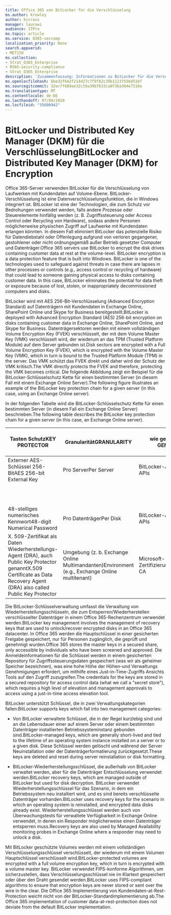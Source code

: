 ```yaml
---
title: Office 365 von BitLocker für die Verschlüsselung
ms.author: krowley
author: kccross
manager: laurawi
audience: ITPro
ms.topic: article
ms.service: O365-seccomp
localization_priority: None
search.appverid:
- MET150
ms.collection:
- Strat_O365_Enterprise
- M365-security-compliance
- Strat_O365_Enterprise
description: 'Zusammenfassung: Informationen zu BitLocker für die Verschlüsselung in der Cloud.'
ms.openlocfilehash: bbe32f642f214d27c7f9f82c39b11237556d51bf
ms.sourcegitcommit: 32ecff689ae32c59a39b7633ca0f36a304e7516e
ms.translationtype: MT
ms.contentlocale: de-DE
ms.lasthandoff: 07/09/2019
ms.locfileid: "35600942"
---
```

# <a name="bitlocker-and-distributed-key-manager-dkm-for-encryption"></a><span data-ttu-id="bee14-103">BitLocker und Distributed Key Manager (DKM) für die Verschlüsselung</span><span class="sxs-lookup"><span data-stu-id="bee14-103">BitLocker and Distributed Key Manager (DKM) for Encryption</span></span>

<span data-ttu-id="bee14-p101">Office 365-Server verwenden BitLocker für die Verschlüsselung von Laufwerken mit Kundendaten auf Volume-Ebene. BitLocker-Verschlüsselung ist eine Datenverschlüsselungsfunktion, die in Windows integriert ist. BitLocker ist eine der Technologien, die zum Schutz vor Bedrohungen verwendet werden, falls andere Prozesse oder Steuerelemente hinfällig werden (z. B. Zugriffssteuerung oder Access Control oder Recycling von Hardware), sodass andere Personen möglicherweise physischen Zugriff auf Laufwerke mit Kundendaten erlangen könnten. In diesem Fall eliminiert BitLocker das potenzielle Risiko für Datendiebstahl oder Offenlegung aufgrund von verloren gegangener, gestohlener oder nicht ordnungsgemäß außer Betrieb gesetzter Computer und Datenträger.</span><span class="sxs-lookup"><span data-stu-id="bee14-p101">Office 365 servers use BitLocker to encrypt the disk drives containing customer data at rest at the volume-level. BitLocker encryption is a data protection feature that is built into Windows. BitLocker is one of the technologies used to safeguard against threats in case there are lapses in other processes or controls (e.g., access control or recycling of hardware) that could lead to someone gaining physical access to disks containing customer data. In this case, BitLocker eliminates the potential for data theft or exposure because of lost, stolen, or inappropriately decommissioned computers and disks.</span></span>

<span data-ttu-id="bee14-108">BitLocker wird mit AES 256-Bit-Verschlüsselung (Advanced Encryption Standard) auf Datenträgern mit Kundendaten in Exchange Online, SharePoint Online und Skype for Business bereitgestellt.</span><span class="sxs-lookup"><span data-stu-id="bee14-108">BitLocker is deployed with Advanced Encryption Standard (AES) 256-bit encryption on disks containing customer data in Exchange Online, SharePoint Online, and Skype for Business.</span></span> <span data-ttu-id="bee14-109">Datenträgersektoren werden mit einem vollständigen Volume Encryption Key (FVEK) verschlüsselt, der mit dem Volume Master Key (VMK) verschlüsselt wird, der wiederum an das TPM (Trusted Platform Module) auf dem Server gebunden ist.</span><span class="sxs-lookup"><span data-stu-id="bee14-109">Disk sectors are encrypted with a Full Volume Encryption Key (FVEK), which is encrypted with the Volume Master Key (VMK), which in turn is bound to the Trusted Platform Module (TPM) in the server.</span></span> <span data-ttu-id="bee14-110">Das VMK schützt das FVEK direkt und daher wird der Schutz der VMK kritisch.</span><span class="sxs-lookup"><span data-stu-id="bee14-110">The VMK directly protects the FVEK and therefore, protecting the VMK becomes critical.</span></span> <span data-ttu-id="bee14-111">Die folgende Abbildung zeigt ein Beispiel für die BitLocker-Schlüsselschutz Kette für einen bestimmten Server (in diesem Fall mit einem Exchange Online Server).</span><span class="sxs-lookup"><span data-stu-id="bee14-111">The following figure illustrates an example of the BitLocker key protection chain for a given server (in this case, using an Exchange Online server).</span></span>

<span data-ttu-id="bee14-112">In der folgenden Tabelle wird die BitLocker-Schlüsselschutz Kette für einen bestimmten Server (in diesem Fall ein Exchange Online Server) beschrieben.</span><span class="sxs-lookup"><span data-stu-id="bee14-112">The following table describes the BitLocker key protection chain for a given server (in this case, an Exchange Online server).</span></span>

| <span data-ttu-id="bee14-113">Tasten Schutz</span><span class="sxs-lookup"><span data-stu-id="bee14-113">KEY PROTECTOR</span></span> | <span data-ttu-id="bee14-114">Granularität</span><span class="sxs-lookup"><span data-stu-id="bee14-114">GRANULARITY</span></span> | <span data-ttu-id="bee14-115">wie generiert?</span><span class="sxs-lookup"><span data-stu-id="bee14-115">HOW GENERATED?</span></span> | <span data-ttu-id="bee14-116">wo wird es gespeichert?</span><span class="sxs-lookup"><span data-stu-id="bee14-116">WHERE IS IT STORED?</span></span> | <span data-ttu-id="bee14-117">Schutz</span><span class="sxs-lookup"><span data-stu-id="bee14-117">PROTECTION</span></span> |
|--------------------------------------------------------------------------------|-------------------------------------------------|----------------|-------------------------|--------------------------------------------------------------------------------------------------|
| <span data-ttu-id="bee14-118">Externer AES-Schlüssel 256-Bit</span><span class="sxs-lookup"><span data-stu-id="bee14-118">AES 256-bit External Key</span></span> | <span data-ttu-id="bee14-119">Pro Server</span><span class="sxs-lookup"><span data-stu-id="bee14-119">Per Server</span></span> | <span data-ttu-id="bee14-120">BitLocker-APIs</span><span class="sxs-lookup"><span data-stu-id="bee14-120">BitLocker APIs</span></span> | <span data-ttu-id="bee14-121">TPM oder geheimer Tresor</span><span class="sxs-lookup"><span data-stu-id="bee14-121">TPM or Secret Safe</span></span> | <span data-ttu-id="bee14-122">Lockbox/Zugriffssteuerung</span><span class="sxs-lookup"><span data-stu-id="bee14-122">Lockbox / Access Control</span></span> |
|  |  |  | <span data-ttu-id="bee14-123">Post Fach Server-Registrierung</span><span class="sxs-lookup"><span data-stu-id="bee14-123">Mailbox Server Registry</span></span> | <span data-ttu-id="bee14-124">TPM verschlüsselt</span><span class="sxs-lookup"><span data-stu-id="bee14-124">TPM encrypted</span></span> |
| <span data-ttu-id="bee14-125">48-stelliges numerisches Kennwort</span><span class="sxs-lookup"><span data-stu-id="bee14-125">48-digit Numerical Password</span></span> | <span data-ttu-id="bee14-126">Pro Datenträger</span><span class="sxs-lookup"><span data-stu-id="bee14-126">Per Disk</span></span> | <span data-ttu-id="bee14-127">BitLocker-APIs</span><span class="sxs-lookup"><span data-stu-id="bee14-127">BitLocker APIs</span></span> | <span data-ttu-id="bee14-128">Active Directory</span><span class="sxs-lookup"><span data-stu-id="bee14-128">Active Directory</span></span> | <span data-ttu-id="bee14-129">Lockbox/Zugriffssteuerung</span><span class="sxs-lookup"><span data-stu-id="bee14-129">Lockbox / Access Control</span></span> |
| <span data-ttu-id="bee14-130">X. 509-Zertifikat als Daten Wiederherstellungs-Agent (DRA), auch Public Key Protector genannt</span><span class="sxs-lookup"><span data-stu-id="bee14-130">X.509 Certificate as Data Recovery Agent (DRA) also called Public Key Protector</span></span> | <span data-ttu-id="bee14-131">Umgebung (z. b. Exchange Online Multimandanten)</span><span class="sxs-lookup"><span data-stu-id="bee14-131">Environment (e.g., Exchange Online multitenant)</span></span> | <span data-ttu-id="bee14-132">Microsoft-Zertifizierungsstelle</span><span class="sxs-lookup"><span data-stu-id="bee14-132">Microsoft CA</span></span> | <span data-ttu-id="bee14-133">Erstellungs System</span><span class="sxs-lookup"><span data-stu-id="bee14-133">Build System</span></span> | <span data-ttu-id="bee14-134">Ein Benutzer hat nicht das vollständige Kennwort für den privaten Schlüssel.</span><span class="sxs-lookup"><span data-stu-id="bee14-134">No one user has the full password to the private key.</span></span> <span data-ttu-id="bee14-135">Das Kennwort ist unter physischem Schutz.</span><span class="sxs-lookup"><span data-stu-id="bee14-135">The password is under physical protection.</span></span> |


<span data-ttu-id="bee14-136">Die BitLocker-Schlüsselverwaltung umfasst die Verwaltung von Wiederherstellungsschlüsseln, die zum Entsperren/Wiederherstellen verschlüsselter Datenträger in einem Office 365-Rechenzentrum verwendet werden.</span><span class="sxs-lookup"><span data-stu-id="bee14-136">BitLocker key management involves the management of recovery keys that are used to unlock/recover encrypted disks in an Office 365 datacenter.</span></span> <span data-ttu-id="bee14-137">In Office 365 werden die Hauptschlüssel in einer gesicherten Freigabe gespeichert, nur für Personen zugänglich, die geprüft und genehmigt wurden.</span><span class="sxs-lookup"><span data-stu-id="bee14-137">Office 365 stores the master keys in a secured share, only accessible by individuals who have been screened and approved.</span></span> <span data-ttu-id="bee14-138">Die Anmeldeinformationen für die Schlüssel werden in einem gesicherten Repository für Zugriffssteuerungsdaten gespeichert (was wir als geheimer Speicher bezeichnen), was eine hohe Höhe der Höhen-und Verwaltungs Genehmigungen erfordert, um mithilfe eines Just-in-Time-Zugriffs Ansichts Tools auf den Zugriff zuzugreifen.</span><span class="sxs-lookup"><span data-stu-id="bee14-138">The credentials for the keys are stored in a secured repository for access control data (what we call a "secret store"), which requires a high level of elevation and management approvals to access using a just-in-time access elevation tool.</span></span>

<span data-ttu-id="bee14-139">BitLocker unterstützt Schlüssel, die in zwei Verwaltungskategorien fallen:</span><span class="sxs-lookup"><span data-stu-id="bee14-139">BitLocker supports keys which fall into two management categories:</span></span>

- <span data-ttu-id="bee14-140">Von BitLocker verwaltete Schlüssel, die in der Regel kurzlebig sind und an die Lebensdauer einer auf einem Server oder einem bestimmten Datenträger installierten Betriebssysteminstanz gebunden sind.</span><span class="sxs-lookup"><span data-stu-id="bee14-140">BitLocker-managed keys, which are generally short-lived and tied to the lifetime of an operating system instance installed on a server or to a given disk.</span></span> <span data-ttu-id="bee14-141">Diese Schlüssel werden gelöscht und während der Server Neuinstallation oder der Datenträgerformatierung zurückgesetzt.</span><span class="sxs-lookup"><span data-stu-id="bee14-141">These keys are deleted and reset during server reinstallation or disk formatting.</span></span>

- <span data-ttu-id="bee14-142">BitLocker-Wiederherstellungsschlüssel, die außerhalb von BitLocker verwaltet werden, aber für die Datenträger Entschlüsselung verwendet werden.</span><span class="sxs-lookup"><span data-stu-id="bee14-142">BitLocker recovery keys, which are managed outside of BitLocker but used for disk decryption.</span></span> <span data-ttu-id="bee14-143">BitLocker verwendet Wiederherstellungsschlüssel für das Szenario, in dem ein Betriebssystem neu installiert wird, und es sind bereits verschlüsselte Datenträger vorhanden.</span><span class="sxs-lookup"><span data-stu-id="bee14-143">BitLocker uses recovery keys for the scenario in which an operating system is reinstalled, and encrypted data disks already exist.</span></span> <span data-ttu-id="bee14-144">Wiederherstellungsschlüssel werden auch von Überwachungstests für verwaltete Verfügbarkeit in Exchange Online verwendet, in denen ein Responder möglicherweise einen Datenträger entsperren muss.</span><span class="sxs-lookup"><span data-stu-id="bee14-144">Recovery keys are also used by Managed Availability monitoring probes in Exchange Online where a responder may need to unlock a disk.</span></span>

<span data-ttu-id="bee14-145">Mit BitLocker geschützte Volumes werden mit einem vollständigen Verschlüsselungsschlüssel verschlüsselt, der wiederum mit einem Volumen Hauptschlüssel verschlüsselt wird.</span><span class="sxs-lookup"><span data-stu-id="bee14-145">BitLocker-protected volumes are encrypted with a full volume encryption key, which in turn is encrypted with a volume master key.</span></span> <span data-ttu-id="bee14-146">BitLocker verwendet FIPS-konforme Algorithmen, um sicherzustellen, dass Verschlüsselungsschlüssel nie im Klartext gespeichert oder über den Draht gesendet werden.</span><span class="sxs-lookup"><span data-stu-id="bee14-146">BitLocker uses FIPS-compliant algorithms to ensure that encryption keys are never stored or sent over the wire in the clear.</span></span> <span data-ttu-id="bee14-147">Die Office 365 Implementierung von Kundendaten-at-Rest-Protection weicht nicht von der BitLocker-Standardimplementierung ab.</span><span class="sxs-lookup"><span data-stu-id="bee14-147">The Office 365 implementation of customer data-at-rest-protection does not deviate from the default BitLocker implementation.</span></span>